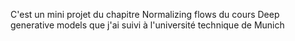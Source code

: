 C'est un mini projet du chapitre Normalizing flows du cours Deep generative models que j'ai suivi à l'université technique de Munich

